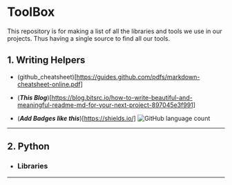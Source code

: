 # ToolBox

This repository is for making a list of all the libraries and tools we use in our projects. Thus having a single source to find all our tools.

## 1. Writing Helpers


* (github_cheatsheet)[https://guides.github.com/pdfs/markdown-cheatsheet-online.pdf]


* (***This Blog***)[https://blog.bitsrc.io/how-to-write-beautiful-and-meaningful-readme-md-for-your-next-project-897045e3f991]


* (***Add Badges like this***)[https://shields.io/]
![GitHub language count](https://img.shields.io/github/languages/count/Torquevision/ToolBox)


<hr>

## 2. Python

* ### Libraries
<hr>

